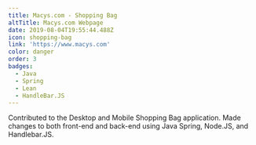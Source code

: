 ```yaml
---
title: Macys.com - Shopping Bag
altTitle: Macys.com Webpage
date: 2019-08-04T19:55:44.488Z
icon: shopping-bag
link: 'https://www.macys.com'
color: danger
order: 3
badges:
  - Java
  - Spring
  - Lean
  - HandleBar.JS
---
```

Contributed to the Desktop and Mobile Shopping Bag application. Made changes to both front-end and back-end using Java Spring, Node.JS, and Handlebar.JS.
